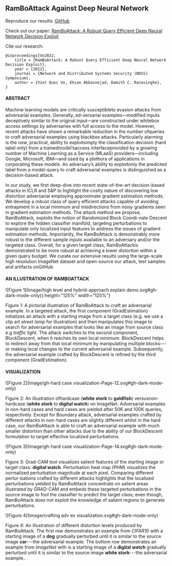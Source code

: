 ## RamBoAttack Against Deep Neural Network

Reproduce our results: [GitHub](https://github.com/RamBoAttack/RamBoAttack.github.io)

Check out our paper: [RamBoAttack: A Robust Query Efficient Deep Neural Network Decision Exploit](https://arxiv.org/abs/2112.05282)

Cite our research: 
```
@inproceedings{Vo2022,
    title = {RamBoAttack: A Robust Query Efficient Deep Neural Network Decision Exploit},
    year = {2022},
    journal = {Network and Distributed Systems Security (NDSS) Symposium},
    author = {Viet Quoc Vo, Ehsan Abbasnejad, Damith C. Ranasinghe},
}
```

#### ABSTRACT

Machine  learning  models  are  critically  susceptibleto  evasion  attacks  from  adversarial  examples.  Generally,  ad-versarial  examples—modified  inputs  deceptively  similar  to  the original  input—are  constructed  under  whitebox  access  settings by  adversaries  with  full  access  to  the  model.  However,  recent attacks  have  shown  a  remarkable  reduction  in  the  number  ofqueries  to  craft  adversarial  examples  using  blackbox  attacks. Particularly  alarming  is  the  now, practical,  ability  to  exploitsimply the classification decision (hard label only) from a trainedmodel’saccess   interfaceprovided   by   a   growing   number   of Machine  Learning  as  a  Service  (MLaaS)  providers—including Google, Microsoft, IBM—and used by a plethora of applications in corporating  these  models.  An  adversary’s  ability  to  exploitonly the predicted label from a model-query to craft adversarial examples  is  distinguished  as  a decision-based attack.

In   our   study,   we   first   deep-dive   into   recent   state-of-the-art  decision-based  attacks  in  ICLR  and  S&P  to  highlight  the costly nature of discovering low distortion adversarial employing approximate  gradient  estimation  methods.  We  develop  a robust class  of query  efficient attacks  capable  of  avoiding  entrapment in a local minimum and misdirections from noisy gradients seen in gradient estimation methods. The attack method we propose, RamBoAttack,  exploits  the  notion  of  Randomized  Block  Coordi-nate Descent to explore the hidden classifier manifold, targeting perturbations  to  manipulate  only  localized  input  features  to address  the  issues  of  gradient  estimation  methods.  Importantly, the RamBoAttack is  demonstrably  more  robust  to  the  different sample inputs available to an adversary and/or the targeted class. Overall,  for  a  given  target  class, RamBoAttackis  demonstrated to be more robust at achieving a lower distortion within a given query  budget.  We  curate  our  extensive  results  using  the  large-scale  high  resolution ImageNet dataset  and  open-source  our attack,  test  samples  and  artifacts  onGitHub

#### AN ILLUSTRATION OF RAMBOATTACK

![Figure 1](image/high level and hybrid-approach explain demo.svg#gh-dark-mode-only){:height="125%" width="125%"}

<!--
![Figure 1](image/high level and hybrid-approach explain demo.svg#gh-dark-mode-only){:height="700px" width="400px"}
![Figure 1](image/high level and hybrid-approach explain demo.svg#gh-dark-mode-only){:class="img-responsive"}
-->

Figure 1: A pictorial illustration of RamBoAttack to craft an adversarial example. In a targeted attack, the first component (GradEstimation) initializes an attack with a starting image from a target class (e.g. we use a clip art _street lamp_ for illustration) and then manipulates this image to search for adversarial examples that looks like an image from source class e.g _traffic light_. The attack switches to the second component, BlockDescent, when it reaches its own local minimum. BlockDescent helps to redirect away from that local minimum by manipulating multiple blocks---or making local changes to the current adversarial example. Subsequently, the adversarial example crafted by  BlockDescent is refined by the third component (GradEstimation).

#### VISUALIZATION

![Figure 2](image/gh-hard case visualization-Page-12.svg#gh-dark-mode-only)

Figure  2:  An  illustration  ofhardcase  (**white stork** to **goldfish**)  versusnon-hardcase  (**white stork** to **digital watch**)  on ImageNet. Adversarial  examples  in non-hard cases  and hard cases  are  yielded  after  50K  and  100K  queries,  respectively.  Except  for  Boundary  attack,  adversarial examples crafted by different attacks in non-hard cases are slightly different whilst in the hard case, our RamBoAttack is able to craft an adversarial example with much smaller distortion than other attacks due to the ability of our BlockDescent formulation to target effective localized perturbations.

![Figure 3](image/gh-hard case visualization-Page-14.svg#gh-dark-mode-only)

Figure 3: Grad-CAM tool visualizes salient features of the starting image or target class: **digital watch**. Perturbation heat map (PHM) visualizes the normalized perturbation magnitude at each pixel. Comparing different pertur-bations crafted by different attacks highlights that the localized perturbations yielded  by  RamBoAttack  concentrate  on  salient  areas  illustrated  by  GRAD-CAM  and  embeds  these  targeted  perturbations  in  the  source  image  to  fool the classifier to predict the target class; even though, RamBoAttack does not exploit the knowledge of salient regions to generate perturbations.

![Figure 4](image/crafting adv ex visualization.svg#gh-dark-mode-only)

Figure 4: An illustration of different distortion levels produced by RamBoAttack. The first row demonstrates an example from _CIFAR10_ with a starting image of a __dog__ gradually perturbed until it is similar to the source image __car__---the adversarial example. The bottom row demonstrates an example from _ImageNet_ with is a starting image of a __digital watch__ gradually perturbed until it is similar to the source image __white stork__---the adversarial example..

